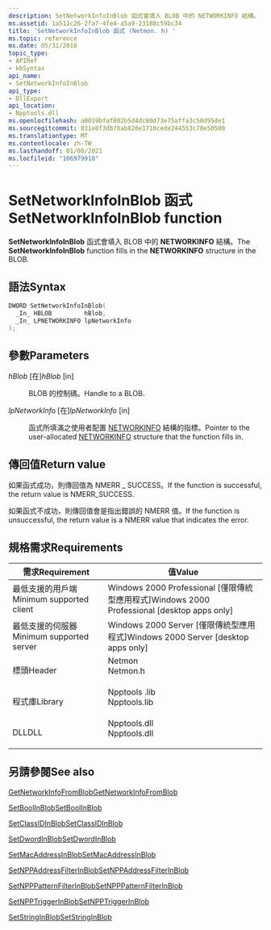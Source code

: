 ```yaml
---
description: SetNetworkInfoInBlob 函式會填入 BLOB 中的 NETWORKINFO 結構。
ms.assetid: 1a511c26-2fa7-4fe4-a5a9-23188c59bc34
title: 'SetNetworkInfoInBlob 函式 (Netmon. h) '
ms.topic: reference
ms.date: 05/31/2018
topic_type:
- APIRef
- kbSyntax
api_name:
- SetNetworkInfoInBlob
api_type:
- DllExport
api_location:
- Npptools.dll
ms.openlocfilehash: a0019bfaf802b5d4dc80d73e75affa3c50d95de1
ms.sourcegitcommit: 831e8f3db78ab820e1710cede244553c70e50500
ms.translationtype: MT
ms.contentlocale: zh-TW
ms.lasthandoff: 01/08/2021
ms.locfileid: "106979918"
---
```

# <a name="setnetworkinfoinblob-function"></a><span data-ttu-id="4c5cf-103">SetNetworkInfoInBlob 函式</span><span class="sxs-lookup"><span data-stu-id="4c5cf-103">SetNetworkInfoInBlob function</span></span>

<span data-ttu-id="4c5cf-104">**SetNetworkInfoInBlob** 函式會填入 BLOB 中的 **NETWORKINFO** 結構。</span><span class="sxs-lookup"><span data-stu-id="4c5cf-104">The **SetNetworkInfoInBlob** function fills in the **NETWORKINFO** structure in the BLOB.</span></span>

## <a name="syntax"></a><span data-ttu-id="4c5cf-105">語法</span><span class="sxs-lookup"><span data-stu-id="4c5cf-105">Syntax</span></span>


```C++
DWORD SetNetworkInfoInBlob(
  _In_ HBLOB         hBlob,
  _In_ LPNETWORKINFO lpNetworkInfo
);
```



## <a name="parameters"></a><span data-ttu-id="4c5cf-106">參數</span><span class="sxs-lookup"><span data-stu-id="4c5cf-106">Parameters</span></span>

<dl> <dt>

<span data-ttu-id="4c5cf-107">*hBlob* \[在\]</span><span class="sxs-lookup"><span data-stu-id="4c5cf-107">*hBlob* \[in\]</span></span>
</dt> <dd>

<span data-ttu-id="4c5cf-108">BLOB 的控制碼。</span><span class="sxs-lookup"><span data-stu-id="4c5cf-108">Handle to a BLOB.</span></span>

</dd> <dt>

<span data-ttu-id="4c5cf-109">*lpNetworkInfo* \[在\]</span><span class="sxs-lookup"><span data-stu-id="4c5cf-109">*lpNetworkInfo* \[in\]</span></span>
</dt> <dd>

<span data-ttu-id="4c5cf-110">函式所填滿之使用者配置 [NETWORKINFO](networkinfo.md) 結構的指標。</span><span class="sxs-lookup"><span data-stu-id="4c5cf-110">Pointer to the user-allocated [NETWORKINFO](networkinfo.md) structure that the function fills in.</span></span>

</dd> </dl>

## <a name="return-value"></a><span data-ttu-id="4c5cf-111">傳回值</span><span class="sxs-lookup"><span data-stu-id="4c5cf-111">Return value</span></span>

<span data-ttu-id="4c5cf-112">如果函式成功，則傳回值為 NMERR \_ SUCCESS。</span><span class="sxs-lookup"><span data-stu-id="4c5cf-112">If the function is successful, the return value is NMERR\_SUCCESS.</span></span>

<span data-ttu-id="4c5cf-113">如果函式不成功，則傳回值會是指出錯誤的 NMERR 值。</span><span class="sxs-lookup"><span data-stu-id="4c5cf-113">If the function is unsuccessful, the return value is a NMERR value that indicates the error.</span></span>

## <a name="requirements"></a><span data-ttu-id="4c5cf-114">規格需求</span><span class="sxs-lookup"><span data-stu-id="4c5cf-114">Requirements</span></span>



| <span data-ttu-id="4c5cf-115">需求</span><span class="sxs-lookup"><span data-stu-id="4c5cf-115">Requirement</span></span> | <span data-ttu-id="4c5cf-116">值</span><span class="sxs-lookup"><span data-stu-id="4c5cf-116">Value</span></span> |
|-------------------------------------|-----------------------------------------------------------------------------------------|
| <span data-ttu-id="4c5cf-117">最低支援的用戶端</span><span class="sxs-lookup"><span data-stu-id="4c5cf-117">Minimum supported client</span></span><br/> | <span data-ttu-id="4c5cf-118">Windows 2000 Professional \[僅限傳統型應用程式\]</span><span class="sxs-lookup"><span data-stu-id="4c5cf-118">Windows 2000 Professional \[desktop apps only\]</span></span><br/>                              |
| <span data-ttu-id="4c5cf-119">最低支援的伺服器</span><span class="sxs-lookup"><span data-stu-id="4c5cf-119">Minimum supported server</span></span><br/> | <span data-ttu-id="4c5cf-120">Windows 2000 Server \[僅限傳統型應用程式\]</span><span class="sxs-lookup"><span data-stu-id="4c5cf-120">Windows 2000 Server \[desktop apps only\]</span></span><br/>                                    |
| <span data-ttu-id="4c5cf-121">標頭</span><span class="sxs-lookup"><span data-stu-id="4c5cf-121">Header</span></span><br/>                   | <dl> <span data-ttu-id="4c5cf-122"><dt>Netmon</dt></span><span class="sxs-lookup"><span data-stu-id="4c5cf-122"><dt>Netmon.h</dt></span></span> </dl>     |
| <span data-ttu-id="4c5cf-123">程式庫</span><span class="sxs-lookup"><span data-stu-id="4c5cf-123">Library</span></span><br/>                  | <dl> <span data-ttu-id="4c5cf-124"><dt>Npptools .lib</dt></span><span class="sxs-lookup"><span data-stu-id="4c5cf-124"><dt>Npptools.lib</dt></span></span> </dl> |
| <span data-ttu-id="4c5cf-125">DLL</span><span class="sxs-lookup"><span data-stu-id="4c5cf-125">DLL</span></span><br/>                      | <dl> <span data-ttu-id="4c5cf-126"><dt>Npptools.dll</dt></span><span class="sxs-lookup"><span data-stu-id="4c5cf-126"><dt>Npptools.dll</dt></span></span> </dl> |



## <a name="see-also"></a><span data-ttu-id="4c5cf-127">另請參閱</span><span class="sxs-lookup"><span data-stu-id="4c5cf-127">See also</span></span>

<dl> <dt>

[<span data-ttu-id="4c5cf-128">GetNetworkInfoFromBlob</span><span class="sxs-lookup"><span data-stu-id="4c5cf-128">GetNetworkInfoFromBlob</span></span>](getnetworkinfofromblob.md)
</dt> <dt>

[<span data-ttu-id="4c5cf-129">SetBoolInBlob</span><span class="sxs-lookup"><span data-stu-id="4c5cf-129">SetBoolInBlob</span></span>](setboolinblob.md)
</dt> <dt>

[<span data-ttu-id="4c5cf-130">SetClassIDInBlob</span><span class="sxs-lookup"><span data-stu-id="4c5cf-130">SetClassIDInBlob</span></span>](setclassidinblob.md)
</dt> <dt>

[<span data-ttu-id="4c5cf-131">SetDwordInBlob</span><span class="sxs-lookup"><span data-stu-id="4c5cf-131">SetDwordInBlob</span></span>](setdwordinblob.md)
</dt> <dt>

[<span data-ttu-id="4c5cf-132">SetMacAddressInBlob</span><span class="sxs-lookup"><span data-stu-id="4c5cf-132">SetMacAddressInBlob</span></span>](setmacaddressinblob.md)
</dt> <dt>

[<span data-ttu-id="4c5cf-133">SetNPPAddressFilterInBlob</span><span class="sxs-lookup"><span data-stu-id="4c5cf-133">SetNPPAddressFilterInBlob</span></span>](setnppaddressfilterinblob.md)
</dt> <dt>

[<span data-ttu-id="4c5cf-134">SetNPPPatternFilterInBlob</span><span class="sxs-lookup"><span data-stu-id="4c5cf-134">SetNPPPatternFilterInBlob</span></span>](setnpppatternfilterinblob.md)
</dt> <dt>

[<span data-ttu-id="4c5cf-135">SetNPPTriggerInBlob</span><span class="sxs-lookup"><span data-stu-id="4c5cf-135">SetNPPTriggerInBlob</span></span>](setnpptriggerinblob.md)
</dt> <dt>

[<span data-ttu-id="4c5cf-136">SetStringInBlob</span><span class="sxs-lookup"><span data-stu-id="4c5cf-136">SetStringInBlob</span></span>](setstringinblob.md)
</dt> </dl>

 

 




